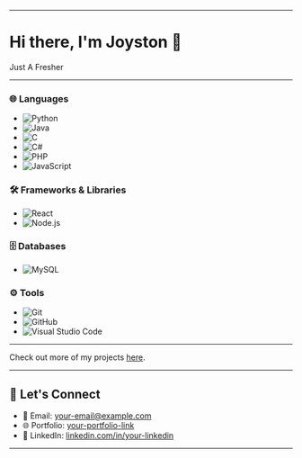 
---

# Hi there, I'm Joyston 👋  


Just A Fresher

---


### 🌐 Languages  
- ![Python](https://img.shields.io/badge/-Python-3776AB?logo=python&logoColor=white&style=flat-square)  
- ![Java](https://img.shields.io/badge/-Java-007396?logo=java&logoColor=white&style=flat-square)  
- ![C](https://img.shields.io/badge/-C-A8B9CC?logo=c&logoColor=white&style=flat-square)  
- ![C#](https://img.shields.io/badge/-C%23-239120?logo=csharp&logoColor=white&style=flat-square)  
- ![PHP](https://img.shields.io/badge/-PHP-777BB4?logo=php&logoColor=white&style=flat-square)  
- ![JavaScript](https://img.shields.io/badge/-JavaScript-F7DF1E?logo=javascript&logoColor=black&style=flat-square)  

### 🛠️ Frameworks & Libraries  
- ![React](https://img.shields.io/badge/-React-61DAFB?logo=react&logoColor=black&style=flat-square)  
- ![Node.js](https://img.shields.io/badge/-Node.js-339933?logo=nodedotjs&logoColor=white&style=flat-square)  

### 🗄️ Databases  
- ![MySQL](https://img.shields.io/badge/-MySQL-4479A1?logo=mysql&logoColor=white&style=flat-square)  

### ⚙️ Tools  
- ![Git](https://img.shields.io/badge/-Git-F05032?logo=git&logoColor=white&style=flat-square)  
- ![GitHub](https://img.shields.io/badge/-GitHub-181717?logo=github&logoColor=white&style=flat-square)  
- ![Visual Studio Code](https://img.shields.io/badge/-VS%20Code-007ACC?logo=visualstudiocode&logoColor=white&style=flat-square)  

---



Check out more of my projects [here](https://github.com/NoviceProgrammer210?tab=repositories).

---

## 💬 Let's Connect  
- 📧 Email: [your-email@example.com](mailto:your-email@example.com)  
- 🌐 Portfolio: [your-portfolio-link](https://your-portfolio-link.com)  
- 💼 LinkedIn: [linkedin.com/in/your-linkedin](https://linkedin.com/in/your-linkedin)

---
